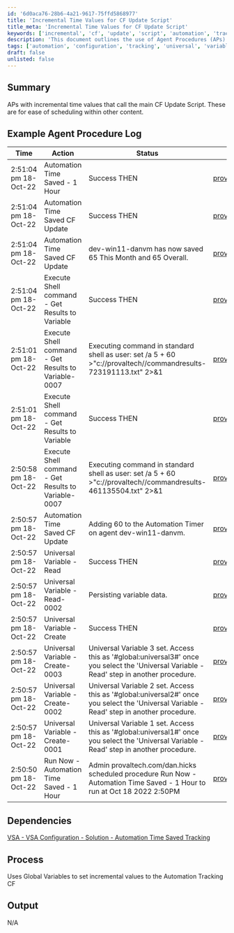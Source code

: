```yaml
---
id: '6d0aca76-28b6-4a21-9617-75ffd5868977'
title: 'Incremental Time Values for CF Update Script'
title_meta: 'Incremental Time Values for CF Update Script'
keywords: ['incremental', 'cf', 'update', 'script', 'automation', 'tracking']
description: 'This document outlines the use of Agent Procedures (APs) with incremental time values that call the main CF Update Script, providing ease of scheduling within other content. It includes an example agent procedure log and details on dependencies and process flow.'
tags: ['automation', 'configuration', 'tracking', 'universal', 'variable', 'execution']
draft: false
unlisted: false
---
```

## Summary

APs with incremental time values that call the main CF Update Script. These are for ease of scheduling within other content.

## Example Agent Procedure Log

| Time                      | Action                                          | Status                                   | Link                           |
|---------------------------|-------------------------------------------------|------------------------------------------|--------------------------------|
| 2:51:04 pm 18-Oct-22     | Automation Time Saved - 1 Hour                 | Success THEN                            | [provaltech.com/dan.hicks](https://provaltech.com/dan.hicks) |
| 2:51:04 pm 18-Oct-22     | Automation Time Saved CF Update                 | Success THEN                            | [provaltech.com/dan.hicks](https://provaltech.com/dan.hicks) |
| 2:51:04 pm 18-Oct-22     | Automation Time Saved CF Update                 | dev-win11-danvm has now saved 65 This Month and 65 Overall. | [provaltech.com/dan.hicks](https://provaltech.com/dan.hicks) |
| 2:51:04 pm 18-Oct-22     | Execute Shell command - Get Results to Variable | Success THEN                            | [provaltech.com/dan.hicks](https://provaltech.com/dan.hicks) |
| 2:51:01 pm 18-Oct-22     | Execute Shell command - Get Results to Variable-0007 | Executing command in standard shell as user: set /a 5 + 60 >"c://provaltech//commandresults-723191113.txt" 2>&1 | [provaltech.com/dan.hicks](https://provaltech.com/dan.hicks) |
| 2:51:01 pm 18-Oct-22     | Execute Shell command - Get Results to Variable | Success THEN                            | [provaltech.com/dan.hicks](https://provaltech.com/dan.hicks) |
| 2:50:58 pm 18-Oct-22     | Execute Shell command - Get Results to Variable-0007 | Executing command in standard shell as user: set /a 5 + 60 >"c://provaltech//commandresults-461135504.txt" 2>&1 | [provaltech.com/dan.hicks](https://provaltech.com/dan.hicks) |
| 2:50:57 pm 18-Oct-22     | Automation Time Saved CF Update                 | Adding 60 to the Automation Timer on agent dev-win11-danvm. | [provaltech.com/dan.hicks](https://provaltech.com/dan.hicks) |
| 2:50:57 pm 18-Oct-22     | Universal Variable - Read                       | Success THEN                            | [provaltech.com/dan.hicks](https://provaltech.com/dan.hicks) |
| 2:50:57 pm 18-Oct-22     | Universal Variable - Read-0002                  | Persisting variable data.               | [provaltech.com/dan.hicks](https://provaltech.com/dan.hicks) |
| 2:50:57 pm 18-Oct-22     | Universal Variable - Create                     | Success THEN                            | [provaltech.com/dan.hicks](https://provaltech.com/dan.hicks) |
| 2:50:57 pm 18-Oct-22     | Universal Variable - Create-0003                | Universal Variable 3 set. Access this as '#global:universal3#' once you select the 'Universal Variable - Read' step in another procedure. | [provaltech.com/dan.hicks](https://provaltech.com/dan.hicks) |
| 2:50:57 pm 18-Oct-22     | Universal Variable - Create-0002                | Universal Variable 2 set. Access this as '#global:universal2#' once you select the 'Universal Variable - Read' step in another procedure. | [provaltech.com/dan.hicks](https://provaltech.com/dan.hicks) |
| 2:50:57 pm 18-Oct-22     | Universal Variable - Create-0001                | Universal Variable 1 set. Access this as '#global:universal1#' once you select the 'Universal Variable - Read' step in another procedure. | [provaltech.com/dan.hicks](https://provaltech.com/dan.hicks) |
| 2:50:50 pm 18-Oct-22     | Run Now - Automation Time Saved - 1 Hour        | Admin provaltech.com/dan.hicks scheduled procedure Run Now - Automation Time Saved - 1 Hour to run at Oct 18 2022 2:50PM | [provaltech.com/dan.hicks](https://provaltech.com/dan.hicks) |

## Dependencies

[VSA - VSA Configuration - Solution - Automation Time Saved Tracking](https://proval.itglue.com/DOC-5078775-11143659)

## Process

Uses Global Variables to set incremental values to the Automation Tracking CF

## Output

N/A








